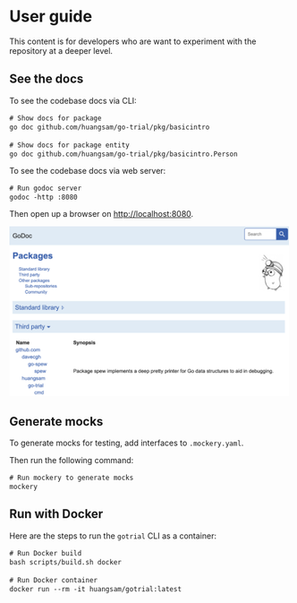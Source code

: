 # User guide

This content is for developers who are want to experiment with the repository at
a deeper level.

## See the docs

To see the codebase docs via CLI:

```shell
# Show docs for package
go doc github.com/huangsam/go-trial/pkg/basicintro

# Show docs for package entity
go doc github.com/huangsam/go-trial/pkg/basicintro.Person
```

To see the codebase docs via web server:

```shell
# Run godoc server
godoc -http :8080
```

Then open up a browser on <http://localhost:8080>.

<img src="images/godoc-server.png" alt="Godoc server" width="500px" />

## Generate mocks

To generate mocks for testing, add interfaces to `.mockery.yaml`.

Then run the following command:

```shell
# Run mockery to generate mocks
mockery
```

## Run with Docker

Here are the steps to run the `gotrial` CLI as a container:

```shell
# Run Docker build
bash scripts/build.sh docker

# Run Docker container
docker run --rm -it huangsam/gotrial:latest
```
